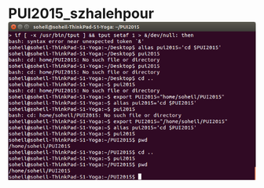 # PUI2015_szhalehpour![alt tag](https://github.com/soheilzh/PUI2015_szhalehpour/blob/master/screenshot_urban_inf.png)
